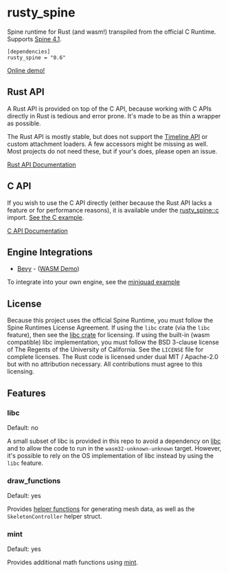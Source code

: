 # rusty_spine

Spine runtime for Rust (and wasm!) transpiled from the official C Runtime. Supports [Spine 4.1](http://esotericsoftware.com/).

```
[dependencies]
rusty_spine = "0.6"
```

[Online demo!](https://jabuwu.github.io/rusty_spine/)

## Rust API

A Rust API is provided on top of the C API, because working with C APIs directly in Rust is tedious and error prone. It's made to be as thin a wrapper as possible.

The Rust API is mostly stable, but does not support the [Timeline API](http://en.esotericsoftware.com/spine-api-reference#Timeline) or custom attachment loaders. A few accessors might be missing as well. Most projects do not need these, but if your's does, please open an issue.

[Rust API Documentation](https://docs.rs/rusty_spine/latest/rusty_spine/index.html)

## C API

If you wish to use the C API directly (either because the Rust API lacks a feature or for performance reasons), it is available under the [rusty_spine::c](https://docs.rs/rusty_spine/latest/rusty_spine/c/index.html) import. [See the C example](https://github.com/jabuwu/rusty_spine/blob/main/examples/c.rs).

[C API Documentation](http://en.esotericsoftware.com/spine-c)

## Engine Integrations

- [Bevy](https://github.com/jabuwu/bevy_spine) - ([WASM Demo](https://jabuwu.github.io/bevy_spine_demos/))

To integrate into your own engine, see the [miniquad example](https://github.com/jabuwu/rusty_spine/blob/main/examples/miniquad.rs)

## License

Because this project uses the official Spine Runtime, you must follow the Spine Runtimes License Agreement. If using the `libc` crate (via the `libc` feature), then see the [libc crate](https://crates.io/crates/libc) for licensing. If using the built-in (wasm compatible) libc implementation, you must follow the BSD 3-clause license of The Regents of the University of California. See the `LICENSE` file for complete licenses. The Rust code is licensed under dual MIT / Apache-2.0 but with no attribution necessary. All contributions must agree to this licensing.

## Features

### libc

Default: no

A small subset of libc is provided in this repo to avoid a dependency on [libc](https://crates.io/crates/libc) and to allow the code to run in the `wasm32-unknown-unknown` target. However, it's possible to rely on the OS implementation of libc instead by using the `libc` feature.

### draw_functions

Default: yes

Provides [helper functions](https://github.com/jabuwu/rusty_spine/tree/main/src/draw) for generating mesh data, as well as the `SkeletonController` helper struct.

### mint

Default: yes

Provides additional math functions using [mint](https://docs.rs/mint).
